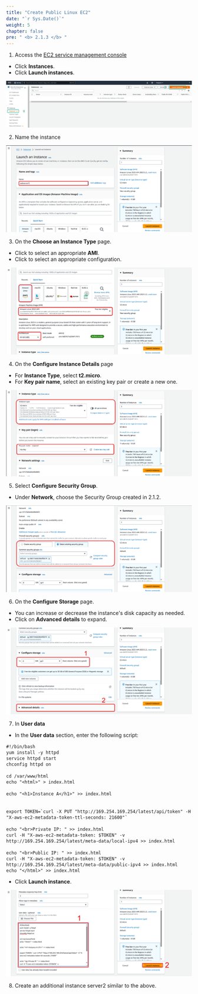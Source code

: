 ```yaml
---
title: "Create Public Linux EC2"
date: "`r Sys.Date()`"
weight: 5
chapter: false
pre: " <b> 2.1.3 </b> "
---
```


1. Access the [EC2 service management console](https://console.aws.amazon.com/ec2/v2/home)

- Click **Instances**.
- Click **Launch instances**.

![EC2](/images/2.prerequisite/027-createec2.png)

2. Name the instance

![EC2](/images/2.prerequisite/028-createec.png)

3. On the **Choose an Instance Type** page.

- Click to select an appropriate **AMI**.
- Click to select an appropriate configuration.

![EC2](/images/2.prerequisite/029-createec.png)

4. On the **Configure Instance Details** page

- For **Instance Type**, select **t2.micro**.
- For **Key pair name**, select an existing key pair or create a new one.

![EC2](/images/2.prerequisite/030-createec.png)

5. Select **Configure Security Group**.

- Under **Network**, choose the Security Group created in 2.1.2.

![EC2](/images/2.prerequisite/031-createec.png)

6. On the **Configure Storage** page.

- You can increase or decrease the instance's disk capacity as needed.
- Click on **Advanced details** to expand.

![EC2](/images/2.prerequisite/032-createec.png)

7. In **User data**

- In the **User data** section, enter the following script:

```
#!/bin/bash
yum install -y httpd
service httpd start
chconfig httpd on

cd /var/www/html
echo "<html>" > index.html

echo "<h1>Instance A</h1>" >> index.html


export TOKEN=`curl -X PUT "http://169.254.169.254/latest/api/token" -H "X-aws-ec2-metadata-token-ttl-seconds: 21600"`

echo "<br>Private IP: " >> index.html
curl -H "X-aws-ec2-metadata-token: $TOKEN" -v http://169.254.169.254/latest/meta-data/local-ipv4 >> index.html

echo "<br>Public IP: " >> index.html
curl -H "X-aws-ec2-metadata-token: $TOKEN" -v http://169.254.169.254/latest/meta-data/public-ipv4 >> index.html
echo "</html>" >> index.html
```

- Click **Launch instance**.

![EC2](/images/2.prerequisite/033-createec.png)

8. Create an additional instance server2 similar to the above.